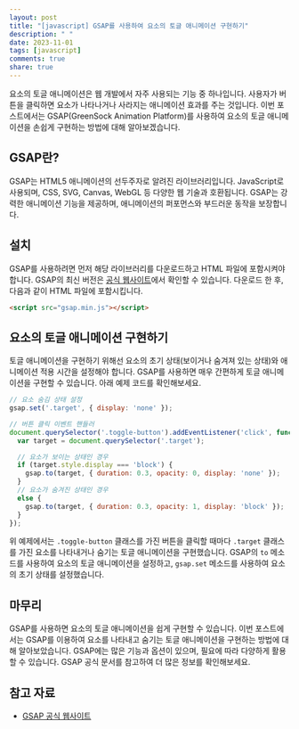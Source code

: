 ```yaml
---
layout: post
title: "[javascript] GSAP를 사용하여 요소의 토글 애니메이션 구현하기"
description: " "
date: 2023-11-01
tags: [javascript]
comments: true
share: true
---
```

요소의 토글 애니메이션은 웹 개발에서 자주 사용되는 기능 중 하나입니다. 사용자가 버튼을 클릭하면 요소가 나타나거나 사라지는 애니메이션 효과를 주는 것입니다. 이번 포스트에서는 GSAP(GreenSock Animation Platform)를 사용하여 요소의 토글 애니메이션을 손쉽게 구현하는 방법에 대해 알아보겠습니다.

## GSAP란?
GSAP는 HTML5 애니메이션의 선두주자로 알려진 라이브러리입니다. JavaScript로 사용되며, CSS, SVG, Canvas, WebGL 등 다양한 웹 기술과 호환됩니다. GSAP는 강력한 애니메이션 기능을 제공하며, 애니메이션의 퍼포먼스와 부드러운 동작을 보장합니다.

## 설치
GSAP를 사용하려면 먼저 해당 라이브러리를 다운로드하고 HTML 파일에 포함시켜야 합니다. GSAP의 최신 버전은 [공식 웹사이트](https://greensock.com/gsap/)에서 확인할 수 있습니다. 다운로드 한 후, 다음과 같이 HTML 파일에 포함시킵니다.

```html
<script src="gsap.min.js"></script>
```

## 요소의 토글 애니메이션 구현하기
토글 애니메이션을 구현하기 위해선 요소의 초기 상태(보이거나 숨겨져 있는 상태)와 애니메이션 적용 시간을 설정해야 합니다. GSAP를 사용하면 매우 간편하게 토글 애니메이션을 구현할 수 있습니다. 아래 예제 코드를 확인해보세요.

```javascript
// 요소 숨김 상태 설정
gsap.set('.target', { display: 'none' });

// 버튼 클릭 이벤트 핸들러
document.querySelector('.toggle-button').addEventListener('click', function() {
  var target = document.querySelector('.target');

  // 요소가 보이는 상태인 경우
  if (target.style.display === 'block') {
    gsap.to(target, { duration: 0.3, opacity: 0, display: 'none' });
  }
  // 요소가 숨겨진 상태인 경우
  else {
    gsap.to(target, { duration: 0.3, opacity: 1, display: 'block' });
  }
});
```

위 예제에서는 `.toggle-button` 클래스를 가진 버튼을 클릭할 때마다 `.target` 클래스를 가진 요소를 나타내거나 숨기는 토글 애니메이션을 구현했습니다. GSAP의 `to` 메소드를 사용하여 요소의 토글 애니메이션을 설정하고, `gsap.set` 메소드를 사용하여 요소의 초기 상태를 설정했습니다.

## 마무리
GSAP를 사용하면 요소의 토글 애니메이션을 쉽게 구현할 수 있습니다. 이번 포스트에서는 GSAP를 이용하여 요소를 나타내고 숨기는 토글 애니메이션을 구현하는 방법에 대해 알아보았습니다. GSAP에는 많은 기능과 옵션이 있으며, 필요에 따라 다양하게 활용할 수 있습니다. GSAP 공식 문서를 참고하여 더 많은 정보를 확인해보세요.

## 참고 자료
- [GSAP 공식 웹사이트](https://greensock.com/gsap/)